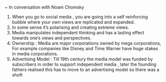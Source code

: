 
~ In conversation with Noam Chomsky

1. When you go to social media , you are going into a self reinforcing bubble where your own views are replicated and expanded.
2. In some sense it’s polarising and creating extreme views.
3. Media manipulates independent thinking and has a lasting effect towards one’s views and perspectives.
4. Ownership : Media are major corporations owned by mega corporations, For example companies like Disney and Time Warner have huge stakes in media corporations.
5. Advertising Model : Till 19th century the media model was funded by subscribers in order to support independent media , later the founding fathers realised this has to move to an advertising model so there was a shoft